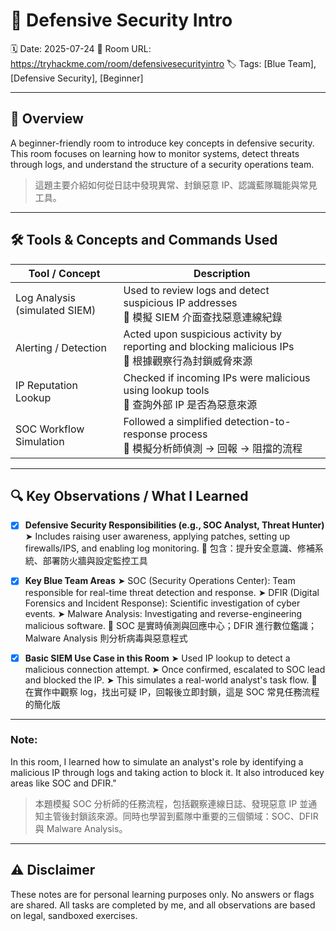 # 🧠 Defensive Security Intro
🗓️ Date: 2025-07-24
🔗 Room URL: https://tryhackme.com/room/defensivesecurityintro
🏷️ Tags: \[Blue Team], \[Defensive Security], \[Beginner]

---

## 🧭 Overview

A beginner-friendly room to introduce key concepts in defensive security.
This room focuses on learning how to monitor systems, detect threats through logs, and understand the structure of a security operations team.

>  這題主要介紹如何從日誌中發現異常、封鎖惡意 IP、認識藍隊職能與常見工具。

---



## 🛠 Tools & Concepts and Commands Used

| Tool / Concept           | Description                                                                 |
|--------------------------|-----------------------------------------------------------------------------|
| Log Analysis (simulated SIEM) | Used to review logs and detect suspicious IP addresses  <br>💬 模擬 SIEM 介面查找惡意連線紀錄 |
| Alerting / Detection     | Acted upon suspicious activity by reporting and blocking malicious IPs  <br>💬 根據觀察行為封鎖威脅來源 |
| IP Reputation Lookup     | Checked if incoming IPs were malicious using lookup tools  <br>💬 查詢外部 IP 是否為惡意來源 |
| SOC Workflow Simulation  | Followed a simplified detection-to-response process  <br>💬 模擬分析師偵測 → 回報 → 阻擋的流程 |


---

## 🔍 Key Observations / What I Learned

- [x] **Defensive Security Responsibilities (e.g., SOC Analyst, Threat Hunter)**
  ➤ Includes raising user awareness, applying patches, setting up firewalls/IPS, and enabling log monitoring.
  💬 包含：提升安全意識、修補系統、部署防火牆與設定監控工具

- [x] **Key Blue Team Areas**
  ➤ SOC (Security Operations Center): Team responsible for real-time threat detection and response.
  ➤ DFIR (Digital Forensics and Incident Response): Scientific investigation of cyber events.
  ➤ Malware Analysis: Investigating and reverse-engineering malicious software.
  💬 SOC 是實時偵測與回應中心；DFIR 進行數位鑑識；Malware Analysis 則分析病毒與惡意程式

- [x] **Basic SIEM Use Case in this Room**
  ➤ Used IP lookup to detect a malicious connection attempt.
  ➤ Once confirmed, escalated to SOC lead and blocked the IP.
  ➤ This simulates a real-world analyst's task flow.
  💬 在實作中觀察 log，找出可疑 IP，回報後立即封鎖，這是 SOC 常見任務流程的簡化版

---

### Note:

In this room, I learned how to simulate an analyst's role by identifying a malicious IP through logs and taking action to block it. It also introduced key areas like SOC and DFIR."

> 本題模擬 SOC 分析師的任務流程，包括觀察連線日誌、發現惡意 IP 並通知主管後封鎖該來源。同時也學習到藍隊中重要的三個領域：SOC、DFIR 與 Malware Analysis。

---

## ⚠ Disclaimer

These notes are for personal learning purposes only. No answers or flags are shared. All tasks are completed by me, and all observations are based on legal, sandboxed exercises.
